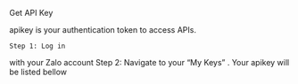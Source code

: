 Get API Key

apikey is your authentication token to access APIs.

    Step 1: Log in 

with your Zalo account
Step 2: Navigate to your “My Keys” 
. Your apikey will be listed bellow
